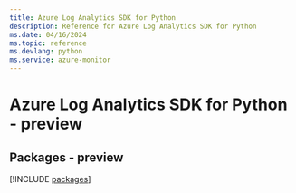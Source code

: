 ```yaml
---
title: Azure Log Analytics SDK for Python
description: Reference for Azure Log Analytics SDK for Python
ms.date: 04/16/2024
ms.topic: reference
ms.devlang: python
ms.service: azure-monitor
---
```

# Azure Log Analytics SDK for Python - preview
## Packages - preview
[!INCLUDE [packages](log-analytics-index.md)]